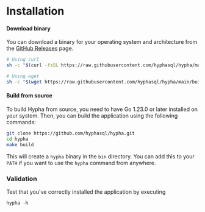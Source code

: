 # Installation

#### Download binary

You can download a binary for your operating system and architecture from the [GitHub Releases](https://github.com/hyphasql/hypha/releases) page.

```bash
# Using curl
sh -c "$(curl -fsSL https://raw.githubusercontent.com/hyphasql/hypha/main/build/install.sh)"

# Using wget
sh -c "$(wget https://raw.githubusercontent.com/hyphasql/hypha/main/build/install.sh -O -)"
```

#### Build from source

To build Hypha from source, you need to have Go 1.23.0 or later installed on your system. Then, you can build the application using the following commands:

```bash
git clone https://github.com/hyphasql/hypha.git
cd hypha
make build
```

This will create a `hypha` binary in the `bin` directory. You can add this to your `PATH` if you want to use the `hypha` command from anywhere.

### Validation

Test that you've correctly installed the application by executing

```
hypha -h
```
